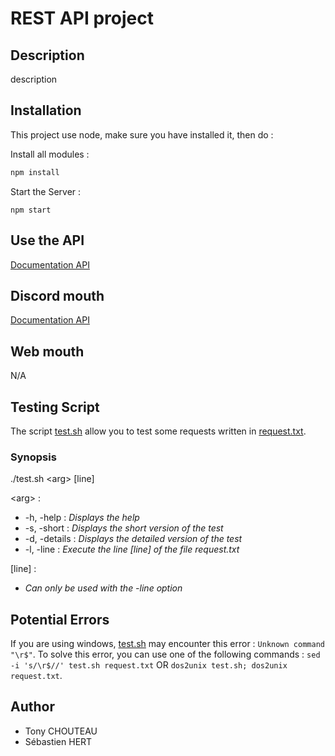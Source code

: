 # **REST API project**

## **Description**

description

## **Installation**

This project use node, make sure you have installed it, then do :

Install all modules : 

```bash
npm install
```

Start the Server :
```
npm start
```

## **Use the API**

[Documentation API](./ressources/Wiki/DOC.MD)

## **Discord mouth**

[Documentation API](./ressources/Wiki/DISCORD.MD)

## **Web mouth**

N/A

## **Testing Script**

The script [test.sh](test.sh) allow you to test some requests written in [request.txt](request.txt).

### Synopsis

./test.sh \<arg> [line]

\<arg> :
* -h, -help : *Displays the help*
* -s, -short : *Displays the short version of the test*
* -d, -details : *Displays the detailed version of the test*
* -l, -line : *Execute the line [line] of the file request.txt*

[line] :

* *Can only be used with the -line option*

## **Potential Errors**

If you are using windows, [test.sh](test.sh) may encounter this error :
```Unknown command "\r$"```. To solve this error, you can use one of the following commands : ```sed -i 's/\r$//' test.sh request.txt``` OR ```dos2unix test.sh; dos2unix request.txt```.

## **Author**

* Tony CHOUTEAU
* Sébastien HERT
